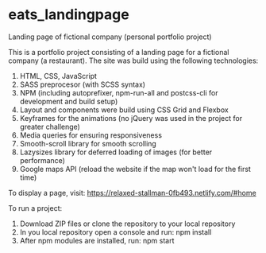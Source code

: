 # eats_landingpage
Landing page of fictional company (personal portfolio project)

This is a portfolio project consisting of a landing page for a fictional company (a restaurant). The site was build using the following technologies:
1. HTML, CSS, JavaScript
2. SASS preprocesor (with SCSS syntax)
3. NPM (including autoprefixer, npm-run-all and postcss-cli for development and build setup)
4. Layout and components were build using CSS Grid and Flexbox
5. Keyframes for the animations (no jQuery was used in the project for greater challenge)
6. Media queries for ensuring responsiveness
7. Smooth-scroll library for smooth scrolling
8. Lazysizes library for deferred loading of images (for better performance)
9. Google maps API (reload the website if the map won't load for the first time)

To display a page, visit: https://relaxed-stallman-0fb493.netlify.com/#home

To run a project:
1. Download ZIP files or clone the repository to your local repository
2. In you local repository open a console and run: npm install
3. After npm modules are installed, run: npm start
